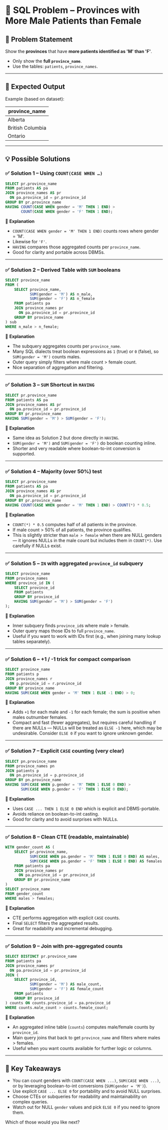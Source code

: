 # 🏥 SQL Problem – Provinces with More Male Patients than Female

## 📌 Problem Statement  
Show the **provinces** that have **more patients identified as 'M' than 'F'**.  
- Only show the **full `province_name`**.  
- Use the tables: `patients`, `province_names`.

---

## 🎯 Expected Output  
Example (based on dataset):

| province_name              |
|----------------------------|
| Alberta                    |
| British Columbia           |
| Ontario                    |

---

## 💡 Possible Solutions

### ✅ Solution 1 – Using `COUNT(CASE WHEN …)`  
```sql
SELECT pr.province_name
FROM patients AS pa
JOIN province_names AS pr 
  ON pa.province_id = pr.province_id
GROUP BY pr.province_name
HAVING COUNT(CASE WHEN gender = 'M' THEN 1 END) >
       COUNT(CASE WHEN gender = 'F' THEN 1 END);
```


🔎 **Explanation**

* `COUNT(CASE WHEN gender = 'M' THEN 1 END)` counts rows where gender = 'M'.
* Likewise for `'F'`.
* `HAVING` compares those aggregated counts per `province_name`.
* Good for clarity and portable across DBMSs.

---

### ✅ Solution 2 – Derived Table with `SUM` booleans

```sql
SELECT province_name
FROM (
    SELECT province_name,
           SUM(gender = 'M') AS n_male,
           SUM(gender = 'F') AS n_female
    FROM patients pa
    JOIN province_names pr 
      ON pa.province_id = pr.province_id
    GROUP BY province_name
) sub
WHERE n_male > n_female;
```

🔎 **Explanation**

* The subquery aggregates counts per `province_name`.
* Many SQL dialects treat boolean expressions as `1` (true) or `0` (false), so `SUM(gender = 'M')` counts males.
* Outer query simply filters where male count > female count.
* Nice separation of aggregation and filtering.

---

### ✅ Solution 3 – `SUM` Shortcut in `HAVING`

```sql
SELECT pr.province_name
FROM patients AS pa
JOIN province_names AS pr 
  ON pa.province_id = pr.province_id
GROUP BY pr.province_name
HAVING SUM(gender = 'M') > SUM(gender = 'F');
```

🔎 **Explanation**

* Same idea as Solution 2 but done directly in `HAVING`.
* `SUM(gender = 'M')` and `SUM(gender = 'F')` do boolean counting inline.
* Shorter and very readable where boolean-to-int conversion is supported.

---

### ✅ Solution 4 – Majority (over 50%) test

```sql
SELECT pr.province_name
FROM patients AS pa
JOIN province_names AS pr 
  ON pa.province_id = pr.province_id
GROUP BY pr.province_name
HAVING COUNT(CASE WHEN gender = 'M' THEN 1 END) > COUNT(*) * 0.5;
```

🔎 **Explanation**

* `COUNT(*) * 0.5` computes half of all patients in the province.
* If male count > 50% of all patients, the province qualifies.
* This is slightly stricter than `male > female` when there are NULL genders — it ignores NULLs in the male count but includes them in `COUNT(*)`. Use carefully if NULLs exist.

---

### ✅ Solution 5 – `IN` with aggregated `province_id` subquery

```sql
SELECT province_name 
FROM province_names
WHERE province_id IN (
    SELECT province_id
    FROM patients
    GROUP BY province_id
    HAVING SUM(gender = 'M') > SUM(gender = 'F')
);
```

🔎 **Explanation**

* Inner subquery finds `province_id`s where male > female.
* Outer query maps those IDs to full `province_name`.
* Useful if you want to work with IDs first (e.g., when joining many lookup tables separately).

---

### ✅ Solution 6 – +1 / -1 trick for compact comparison

```sql
SELECT province_name
FROM patients p
JOIN province_names r 
  ON p.province_id = r.province_id
GROUP BY province_name
HAVING SUM(CASE WHEN gender = 'M' THEN 1 ELSE -1 END) > 0;
```

🔎 **Explanation**

* Adds `+1` for each male and `-1` for each female; the sum is positive when males outnumber females.
* Compact and fast (fewer aggregates), but requires careful handling if there are NULLs — NULLs will be treated as `ELSE -1` here, which may be undesirable. Consider `ELSE 0` if you want to ignore unknown gender.

---

### ✅ Solution 7 – Explicit `CASE` counting (very clear)

```sql
SELECT pn.province_name
FROM province_names pn
JOIN patients p 
  ON pn.province_id = p.province_id
GROUP BY pn.province_name
HAVING SUM(CASE WHEN p.gender = 'M' THEN 1 ELSE 0 END) >
       SUM(CASE WHEN p.gender = 'F' THEN 1 ELSE 0 END);
```

🔎 **Explanation**

* Uses `CASE ... THEN 1 ELSE 0 END` which is explicit and DBMS-portable.
* Avoids reliance on boolean-to-int casting.
* Good for clarity and to avoid surprises with NULLs.

---

### ✅ Solution 8 – Clean CTE (readable, maintainable)

```sql
WITH gender_count AS (
    SELECT pr.province_name,
           SUM(CASE WHEN pa.gender = 'M' THEN 1 ELSE 0 END) AS males,
           SUM(CASE WHEN pa.gender = 'F' THEN 1 ELSE 0 END) AS females
    FROM patients pa
    JOIN province_names pr 
      ON pa.province_id = pr.province_id
    GROUP BY pr.province_name
)
SELECT province_name
FROM gender_count
WHERE males > females;
```

🔎 **Explanation**

* CTE performs aggregation with explicit `CASE` counts.
* Final `SELECT` filters the aggregated results.
* Great for readability and incremental debugging.

---

### ✅ Solution 9 – Join with pre-aggregated counts

```sql
SELECT DISTINCT pr.province_name
FROM patients pa
JOIN province_names pr 
  ON pa.province_id = pr.province_id
JOIN (
    SELECT province_id,
           SUM(gender = 'M') AS male_count,
           SUM(gender = 'F') AS female_count
    FROM patients
    GROUP BY province_id
) counts ON counts.province_id = pa.province_id
WHERE counts.male_count > counts.female_count;
```

🔎 **Explanation**

* An aggregated inline table (`counts`) computes male/female counts by `province_id`.
* Main query joins that back to get `province_name` and filters where males > females.
* Useful when you want counts available for further logic or columns.

---

## 📌 Key Takeaways

* You can count genders with `COUNT(CASE WHEN ...)`, `SUM(CASE WHEN ...)`, or by leveraging boolean-to-int conversions (`SUM(gender = 'M')`).
* Use explicit `CASE ... ELSE 0` for portability and to avoid NULL surprises.
* Choose CTEs or subqueries for readability and maintainability on complex queries.
* Watch out for NULL `gender` values and pick `ELSE 0` if you need to ignore them.

Which of those would you like next?

